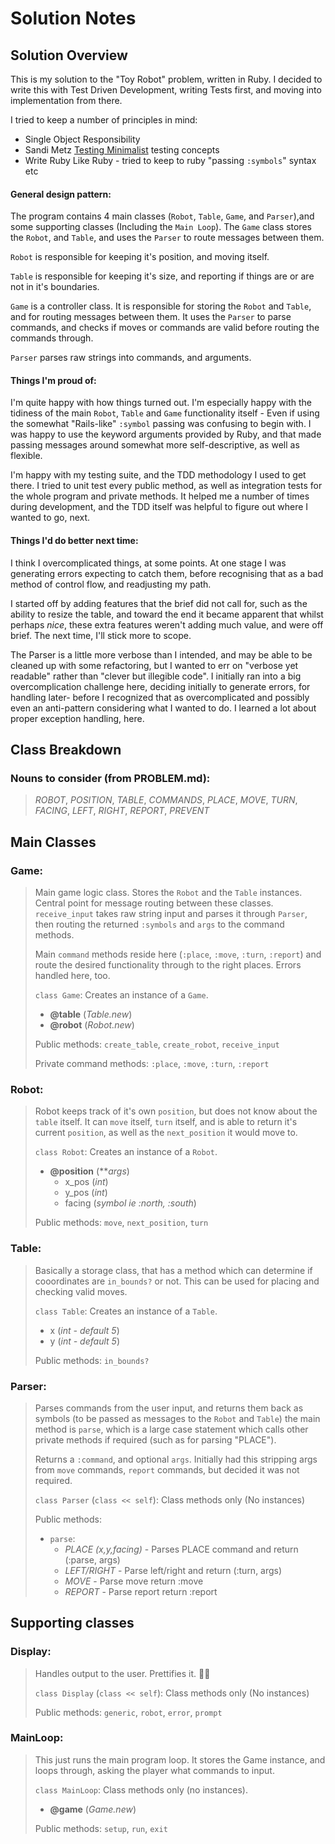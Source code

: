 Solution Notes
==============

Solution Overview
-----------------

This is my solution to the "Toy Robot" problem, written in Ruby. I decided to write this with Test Driven Development, writing Tests first, and moving into implementation from there. 

I tried to keep a number of principles in mind: 
- Single Object Responsibility
- Sandi Metz [Testing Minimalist](https://youtu.be/URSWYvyc42M?t=1662) testing concepts
- Write Ruby Like Ruby - tried to keep to ruby "passing `:symbols`" syntax etc

#### General design pattern:

The program contains 4 main classes (`Robot`, `Table`, `Game`, and `Parser`),and some supporting classes (Including the `Main Loop`). The `Game` class stores the `Robot`, and `Table`, and uses the `Parser` to route messages between them.

`Robot` is responsible for keeping it's position, and moving itself.

`Table` is responsible for keeping it's size, and reporting if things are or are not in it's boundaries.

`Game` is a controller class. It is responsible for storing the `Robot` and `Table`, and for routing messages between them. It uses the `Parser` to parse commands, and checks if moves or commands are valid before routing the commands through.

`Parser` parses raw strings into commands, and arguments.

#### Things I'm proud of:

I'm quite happy with how things turned out. I'm especially happy with the tidiness of the main `Robot`, `Table` and `Game` functionality itself - Even if using the somewhat "Rails-like" `:symbol` passing was confusing to begin with. I was happy to use the keyword arguments provided by Ruby, and that made passing messages around somewhat more self-descriptive, as well as flexible.

I'm happy with my testing suite, and the TDD methodology I used to get there. I tried to unit test every public method, as well as integration tests for the whole program and private methods. It helped me a number of times during development, and the TDD itself was helpful to figure out where I wanted to go, next.

#### Things I'd do better next time:

I think I overcomplicated things, at some points. At one stage I was generating errors expecting to catch them, before recognising that as a bad method of control flow, and readjusting my path. 

I started off by adding features that the brief did not call for, such as the ability to resize the table, and toward the end it became apparent that whilst perhaps *nice*, these extra features weren't adding much value, and were off brief. The next time, I'll stick more to scope.

The Parser is a little more verbose than I intended, and may be able to be cleaned up with some refactoring, but I wanted to err on "verbose yet readable" rather than "clever but illegible code". I initially ran into a big overcomplication challenge here, deciding initially to generate errors, for handling later- before I recognized that as overcomplicated and possibly even an anti-pattern considering what I wanted to do. I learned a lot about proper exception handling, here.

Class Breakdown
---------------

### **Nouns to consider** (from PROBLEM.md): 
>*ROBOT*, *POSITION*, *TABLE*, *COMMANDS*, *PLACE*, *MOVE*, *TURN*, *FACING*, *LEFT*, *RIGHT*, *REPORT*, *PREVENT*

## Main Classes

### **Game**:
>Main game logic class. Stores the `Robot` and the `Table` instances. Central point for message routing between these classes. `receive_input` takes raw string input and parses it through `Parser`, then routing the returned `:symbols` and `args` to the command methods.
>
>Main `command` methods reside here (`:place`, `:move`, `:turn`, `:report`) and route the desired functionality through to the right places. Errors handled here, too.
>
>`class Game`: Creates an instance of a `Game`.
> - **@table** (*Table.new*)
> - **@robot** (*Robot.new*)
>
>Public methods: `create_table`, `create_robot`, `receive_input` 
>
>Private command methods: `:place`, `:move`, `:turn`, `:report`

### **Robot**: 
>Robot keeps track of it's own `position`, but does not know about the `table` itself. It can `move` itself, `turn` itself, and is able to return it's current `position`, as well as the `next_position` it would move to. 
>
>`class Robot`: Creates an instance of a `Robot`.
> - **@position** (***args*) 
>   - x_pos (*int*)
>   - y_pos (*int*)
>   - facing (*symbol ie :north, :south*)
>
>Public methods: `move`, `next_position`, `turn`

### **Table**: 
>Basically a storage class, that has a method which can determine if cooordinates are `in_bounds?` or not. This can be used for placing and checking valid moves. 
>
>`class Table`: Creates an instance of a `Table`.
> - x (*int - default 5*)
> - y (*int - default 5*)
>
>Public methods: `in_bounds?`

### **Parser**:
>Parses commands from the user input, and returns them back as symbols (to be passed as messages to the `Robot` and `Table`) the main method is `parse`, which is a large case statement which calls other private methods if required (such as for parsing "PLACE").
>
>Returns a `:command`, and optional `args`. Initially had this stripping args from `move` commands, `report` commands, but decided it was not required.
>
>`class Parser` (`class << self`): Class methods only (No instances)
>
>Public methods:
> - `parse`:
>   - *PLACE (x,y,facing)* - Parses PLACE command and return (:parse, args)
>   - *LEFT/RIGHT* - Parse left/right and return (:turn, args)
>   - *MOVE* - Parse move return :move
>   - *REPORT* - Parse report return :report

## Supporting classes

### **Display**:
>Handles output to the user. Prettifies it. 👨‍🎨
>
>`class Display` (`class << self`): Class methods only (No instances)
>
>Public methods: `generic`, `robot`, `error`, `prompt`


### **MainLoop**: 
>This just runs the main program loop. It stores the Game instance, and loops through, asking the player what commands to input.
>
>`class MainLoop`: Class methods only (no instances).
> - **@game** (*Game.new*)
>
>Public methods: `setup`, `run`, `exit`